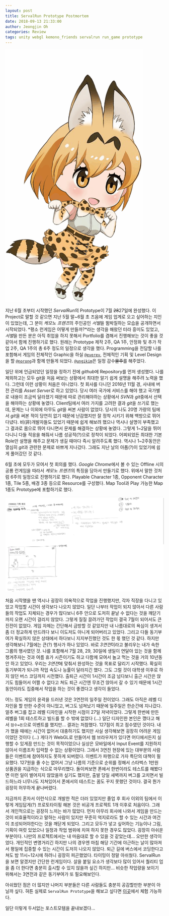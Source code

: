 ```yaml
---
layout: post
title: ServalRun Prototype Postmortem
date: 2018-09-13 21:33:00
author: Jeongjin Oh
categories: Review
tags: unity webgl kemono_friends servalrun run_game prototype
---
```


![ServalRun의 Serval](/images/2018-9-13-Postmortem-About-ServalRun-Prototype/1.gif)

지난 6월 초부터 시작했던 *ServalRun*의 Prototype이 7월 ~~28~~27일에 완성했다. 이 Project로 말할 것 같으면 지난 5월 말~6월 초 즈음에 게임 업계로 오고 싶어하는 지인이 있었는데, 그 분이 *케모노 프렌즈*의 주인공인 *서벌*을 뜀박질하는 모습을 공개하면서 시작되었다. *평소 런게임은 어떻게 만들까?*라는 생각을 해왔던 터라 흥미도 있었고, *서벌*을 만든 분은 아직 취업을 하지 못해서 Portfolio를 겸해서 진행해보는 것이 좋을 것 같아서 함께 진행하기로 했다. 원래는 Prototype 제작 2주, QA 1주, 안정화 및 추가 작업 2주, QA 1주의 총 6주 정도의 일정으로 생각을 했다. Programming을 전담할 나를 포함해서 게임의 전체적인 Graphic을 하실 [`@everev`](https://github.com/everev), 전체적인 기획 및 Level Design을 할 [`@norong`](https://github.com/norong)과 함께 만들게 되었다. [`@ungikim`](https://github.com/ungikim)은 일정 감수~~물주~~를 해주었다.

일단 위에 언급되었던 일정을 정하기 전에 *github*에 Repository를 먼저 생성했다. 나를 제외하고는 모두 git을 처음 써보는 상황에서 최대한 알기 쉽게 설명을 해주려 노력을 했다. 그런데 이런 상황이 처음은 아니었다. 첫 회사를 다니던 2016년 11월 경, 사내에 버전 관리를 *Asset Server*로 하고 있었다. 당시 여러 국가에 서비스를 해야 했고 국가별로 내용이 조금씩 달라졌기 때문에 따로 관리해야하는 상황에서 *SVN*과 *git*중에서 선택을 해야하는 상황에 놓였다. Client팀에서 여러 가지를 고려한 결과 *git*을 쓰기로 했는데, 문제는 나 이외에 아무도 *git*을 써본 사람이 없었다. 당시의 나도 20명 가량의 팀에서 *git*을 써본 적이 당연히 없기 때문에 난감했지만 잘 정착 시키기 위해 백방으로 뛰어다녔다. 비(非)개발자들도 있었기 때문에 쉽게 해보려 했으나 역시나 설명이 부족했고 그 결과로 몸으로 뛰어 다니면서 문제를 해결하는 상황에 놓였다. 그렇게 1~2달을 뛰어다니니 다들 적응을 해줘서 나름 성공적(?)으로 정착이 되었다. 어찌되었든 최대한 기본 Role만 설명을 해주고 문제가 생길 때마다 즉시 알려주도록 했다. 역시나 1~2주동안은 열심히 *git*과 관련한 문제로 바쁘게 지나갔다. 그래도 지난 날의 아픔(?)이 있었기에 쉽게 풀어갔던 것 같다.

6월 초에 모두가 모여서 첫 회의를 했다. *Google Chrome*에서 볼 수 있는 Offline 시의 공룡 런게임을 따라서 *케모노 프렌즈*의 특징을 담아서 만들기로 했다. 위에서 말한 것처럼 6주의 일정으로 진행하기로 했다. Playable Character 1종, Opponent Character 1종, Tile 5종, 배경 3종 등으로 Resource를 구성했다. Map Tool과 Play 가능한 Map 1종도 Prototype에 포함하기로 했다.

![ServalRun Prototype 회의록](/images/2018-9-13-Postmortem-About-ServalRun-Prototype/2.png)

처음 시작했을 땐 역시나 굉장히 의욕적으로 작업을 진행했지만, 각자 직장을 다니고 있었고 작업할 시간이 생각보다 나오지 않았다. 일단 나부터 작업이 되지 않아서 다른 사람들의 작업도 지체되는 경우가 많다보니 6주 안으로 도저히 끝날 수 없다는 것을 깨닫기까지 오랜 시간이 걸리지 않았다. 그렇게 질질 끌려가던 작업이 결국 7월이 되어서도 큰 진전이 없었다. 게임 자체는 간단해서 금방할 것 같았지만 내 나름대로의 욕심이 생겨서 좀 더 정교하게 만드려다 보니 이도저도 아니게 되어버리고 있었다. 그리고 다들 동기부여가 확실하지 않은 상태에서 하다보니 지지부진했던 것도 한 몫 했던 것 같다. 하지만 생각해보니 7월에는 큰(?) 행사가 하나 있었다. 바로 *3연전*이라고 불리우는 내가 속한 그룹의 행사였던 것. 나를 포함해서 7월 28, 29, 30일에 생일이 연달아 있는 것을 함께 챙겨주자는 것과 여름 휴가 시즌이기도 하고 다함께 모여서 놀고 먹는 것을 거의 10년동안 하고 있었다. 우리는 *3연전*에 맞춰서 완성하는 것을 목표로 달리기 시작했다. 확실히 동기부여가 되니까 작업 속도나 능률이 달라지긴 했다. 그도 그럴 것이 대학생 이후로 하지 않던 버스 코딩까지 시전했다. 출퇴근 시간이 1시간이 조금 넘다보니 출근 시간은 앉기도 힘들어서 어쩔 수 없다고 쳐도 퇴근 시간엔 무조건 앉아서 갈 수 있기 때문에 1시간동안이라도 집중해서 작업을 하는 것이 좋겠다고 생각이 들었다.

어느 정도 게임의 윤곽을 드러낸 것은 3연전의 일주일 전이었다. 그래도 아직은 레벨 디자인을 할 만한 수준이 아니었고, 버그도 넘쳐났기 때문에 일주일은 한순간에 지나갔다. 얼추 버그를 잡고 레벨 디자인을 시작한 시점이 27일 저녁이었다. 그렇게 한번에 만든 레벨을 1회 테스트하고 빌드를 할 수 밖에 없었다 (...) 일단 디자인한 본인은 깼다고 해서 `점수=돈`으로 이벤트를 했지만... 결과는 처참했다. 127점이 최고 점수였던 것이다. 내가 했을 때에는 시간이 없어서 대충하기도 했지만 사실 생각해보면 굉장히 어려운 게임이었던 것이다 (...) 게다가 WebGL로 만들어서 웹 브라우져가 있다면 어디에서든지 실행할 수 있게끔 만드는 것이 목적이었으나 실상은 모바일에서 Input Event를 지원하지 않아서 이름조차 입력할 수 없는 상황이었다. 그래서 3연전 현장에 있는 대부분의 사람들은 이벤트에 참여하지도 못하게 되버렸다. 이벤트가 파행으로 가자 특단의 대책이 필요했다. 127원을 줄 수는 없어서 그냥 나름의 기준으로 순위를 정해서 스타벅스 1만원 상품권을 지급하는 식으로 마무리했다. 돌이켜보면 폰에서 한번이라도 테스트를 해봤다면 이런 일이 벌어지지 않았을까 싶기도 했지만, 출발 당일 새벽까지 버그를 고치면서 빌드하느라 너무나도 지쳐있어서 폰에서의 테스트는 꿈도 꾸지 못했던 것이다. 결국 뭔가 굉장히 허무하게 끝나버렸다.

지금까지 혼자서 이런식으로 개발한 적은 더러 있었지만 졸업 후 회사 이외의 팀에서 이렇게 게임답게(?) 프로토타이핑 해본 것은 비공개 프로젝트 1개 이후로 처음이다. 그래서 개인적으로는 굉장히 느끼는 바가 많았다. 먼저 아무리 회사에 나와서 게임을 만드는 것이 비효율적이라고 말하는 사람이 있지만 꾸준히 억지로라도 할 수 있는 시간과 여건이 조성되어야한다는 것을 깨닫게 되었다. 그리고 모두가 넣고 싶어하는 기능이나 그림, 기획이 여럿 있었으나 일정과 작업 범위에 치여 하지 못한 경우도 많았다. 굉장히 아쉬운 부분이다. 나만의 프로젝트에서는 내 마음대로 할 수 있을 것 같았는데... 오만한 생각이었다. 개인적인 변명거리긴 하지만 나의 경우엔 마침 해당 기간에 야근하는 날이 많아져서 평일에 집중할 수 있는 시간이 도저히 나오지 않았다. 퇴근 길에 버스에서 코딩한다고 쳐도 밤 11시~12시에 하려니 굉장히 피곤했었다. 타이밍이 정말 아쉬웠다. ServalRun을 보면 알겠지만 간단한 런게임이다. 살을 붙일 요소가 생각보다 많이 있어서 퀄리티 업을 좀 더 한다면 충분히 출시할 수 있지 않을까 싶긴 하지만... 비슷한 작업량을 보이기 위해서는 3연전과 같은 동기부여가 또 필요해보인다.

아쉬웠던 점은 더 많지만 나머지 부분들은 다른 사람들도 충분히 공감할만한 부분이 아닐까 싶다. 혀튼 실제로 `ServalRun Prototype`을 해보고 싶다면 [이곳](https://onsemy.github.io/ServalRun/Prototype)에서 체험 가능하다.

일단 이렇게 두서없는 포스트모템을 끝내보겠다...